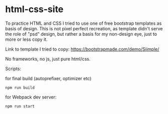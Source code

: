 # html-css-site

To practice HTML and CSS I tried to use one of free bootstrap templates as basis of design. This is not pixel perfect recreation, as template didn't serve the role of "psd" design, but rather a basis for my non-design eye, just to more or less copy it.

Link to template I tried to copy: https://bootstrapmade.com/demo/Siimple/

No frameworks, no js, just pure html/css.

Scripts:

for final build (autoprefixer, optimizer etc)

```
npm run build
```

for Webpack dev server:

```
npm run start
```
